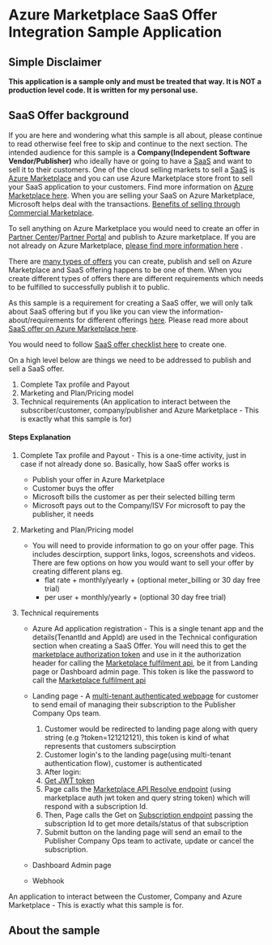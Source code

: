 # Azure Marketplace SaaS Offer Integration Sample Application

## Simple Disclaimer
**This application is a sample only and must be treated that way. It is NOT a production level code. It is written for my personal use.**  

## SaaS Offer background
If you are here and wondering what this sample is all about, please continue to read otherwise feel free to skip and continue to the next section. The intended audience for this sample is a **Company(Independent Software Vendor/Publisher)** who ideally have or going to have a [SaaS](https://azure.microsoft.com/en-us/overview/what-is-saas/) and want to sell it to their customers. 
One of the cloud selling markets to sell a [SaaS](https://azure.microsoft.com/en-us/overview/what-is-saas/) is [Azure Marketplace](https://azuremarketplace.microsoft.com/en-us/marketplace/) and you can use Azure Marketplace store front to sell your SaaS application to your customers. Find more information on [Azure Marketplace here](https://docs.microsoft.com/en-us/azure/marketplace/). When you are selling your SaaS on Azure Marketplace, Microsoft helps deal with the transactions. [Benefits of selling through Commercial Marketplace](https://docs.microsoft.com/en-us/azure/marketplace/marketplace-publishers-guide#commercial-marketplace-benefits). 

To sell anything on Azure Marketplace you would need to create an offer in [Partner Center](http://partner.microsoft.com/)/[Partner Portal](http://cloudpartner.azure.com/) and publish to Azure marketplace. If you are not already on Azure Marketplace, [please find more information here](https://docs.microsoft.com/en-us/azure/marketplace/partner-center-portal/create-account) .

There are [many types of offers](https://docs.microsoft.com/en-us/azure/marketplace/publisher-guide-by-offer-type) you can create, publish and sell on Azure Marketplace and SaaS offering happens to be one of them. When you create different types of offers there are different requirements which needs to be fulfilled to successfully publish it to public.

As this sample is a requirement for creating a SaaS offer, we will only talk about SaaS offering but if you like you can view the information-about/requirements for different offerings [here](https://docs.microsoft.com/en-us/azure/marketplace/publisher-guide-by-offer-type). Please read more about [SaaS offer on Azure Marketplace here](https://docs.microsoft.com/en-us/azure/marketplace/marketplace-saas-applications-technical-publishing-guide).

You would need to follow [SaaS offer checklist here](https://docs.microsoft.com/en-us/azure/marketplace/partner-center-portal/offer-creation-checklist) to create one. 

On a high level below are things we need to be addressed to publish and sell a SaaS offer.
1. Complete Tax profile and Payout
2. Marketing and Plan/Pricing model
3. Technical requirements (An application to interact between the subscriber/customer, company/publisher and Azure Marketplace - This is exactly what this sample is for)

#### Steps Explanation

1. Complete Tax profile and Payout -  This is a one-time activity, just in case if not already done so. Basically, how SaaS offer works is
    - Publish your offer in Azure Marketplace
    - Customer buys the offer 
    - Microsoft bills the customer as per their selected billing term
    - Microsoft pays out to the Company/ISV
  For microsoft to pay the publisher, it needs 


2. Marketing and Plan/Pricing model 
    - You will need to provide information to go on your offer page. This includes descirption, support links, logos, screenshots and videos. There are few options on how you would want to sell your offer by creating different plans eg. 
        - flat rate + monthly/yearly + (optional meter_billing or 30 day free trial)
        - per user + monthly/yearly + (optional 30 day free trial)

3. Technical requirements

    - Azure Ad application registration - This is a single tenant app and the details(TenantId and AppId) are used in the Technical configuration section when creating a SaaS Offer. You will need this to get the [marketplace authorization token](https://docs.microsoft.com/en-us/azure/marketplace/partner-center-portal/pc-saas-registration#get-a-token-based-on-the-azure-ad-app) and use in it the authorization header for calling the [Marketplace fulfilment api](https://docs.microsoft.com/en-us/azure/marketplace/partner-center-portal/pc-saas-fulfillment-api-v2), be it from Landing page or Dashboard admin page. This token is like the password to call the [Marketplace fulfilment api](https://docs.microsoft.com/en-us/azure/marketplace/partner-center-portal/pc-saas-fulfillment-api-v2)

    - Landing page - A [multi-tenant authenticated webpage](https://docs.microsoft.com/en-us/azure/active-directory/develop/howto-convert-app-to-be-multi-tenant) for customer to send email of managing their subscription to the Publisher Company Ops team.
        1. Customer would be redirected to landing page along with query string (e.g ?token=121212121), this token is kind of what represents that customers subscirption
        2. Customer login's to the landing page(using multi-tenant authentication flow), customer is authenticated
        3. After login:
        4. [Get JWT token](https://github.com/santhoshbomma9/amp-sub-mgmt/edit/master/README.md#L40)
        5. Page calls the [Marketplace API Resolve endpoint](https://docs.microsoft.com/en-us/azure/marketplace/partner-center-portal/pc-saas-fulfillment-api-v2#resolve-a-subscription) (using marketplace auth jwt token and query string token) which will respond with a subscription Id.
        6. Then, Page calls the Get on [Subscription endpoint](https://docs.microsoft.com/en-us/azure/marketplace/partner-center-portal/pc-saas-fulfillment-api-v2#gethttpsmarketplaceapimicrosoftcomapisaassubscriptionsapi-versionapiversion) passing the subscription Id to get more details/status of that subscription
        7. Submit button on the landing page will send an email to the Publisher Company Ops team to activate, update or cancel the subscription.
    
    - Dashboard Admin page
    
    - Webhook



An application to interact between the Customer, Company and Azure Marketplace - This is exactly what this sample is for.



## About the sample
